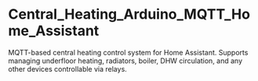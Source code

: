 # Central_Heating_Arduino_MQTT_Home_Assistant
MQTT-based central heating control system for Home Assistant. Supports managing underfloor heating, radiators, boiler, DHW circulation, and any other devices controllable via relays.
